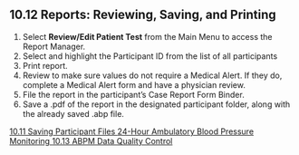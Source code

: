 ## 10.12 Reports: Reviewing, Saving, and Printing

1. Select **Review/Edit Patient Test** from the Main Menu to access the Report Manager.
2. Select and highlight the Participant ID from the list of all participants
3. Print report.
4. Review to make sure values do not require a Medical Alert. If they do, complete a Medical Alert form and have a physician review.
5. File the report in the participant’s Case Report Form Binder.
6. Save a .pdf of the report in the designated participant folder, along with the already saved .abp file.


<div class="center">
<div class="btn-group">
  <a href=":pages_path:/manuals/ambulatory-blood-pressure-monitoring/10-11-saving-ppt-files.md" class="btn btn-default">
    <span class="glyphicon glyphicon-chevron-left"></span>
    10.11 Saving Participant Files
  </a>

  <a href=":pages_path:/manuals/ambulatory-blood-pressure-monitoring" class="btn btn-default">
    <span class="glyphicon glyphicon-chevron-up"></span>
    24-Hour Ambulatory Blood Pressure Monitoring
  </a>

  <a href=":pages_path:/manuals/ambulatory-blood-pressure-monitoring/10-13-abpm-data-qc.md" class="btn btn-success">
    10.13 ABPM Data Quality Control
    <span class="glyphicon glyphicon-chevron-right"></span>
  </a>
</div>
</div>
